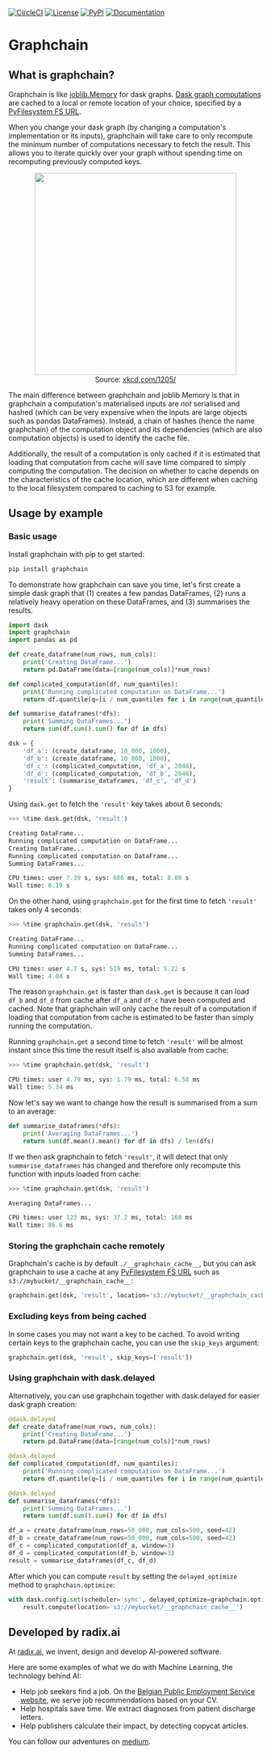 [![CircleCI](https://img.shields.io/circleci/token/39b1cfd1096f95ab3c6aeb839d86763ea2a261aa/project/github/radix-ai/graphchain/master.svg)](https://circleci.com/gh/radix-ai/graphchain/tree/master) [![License](https://img.shields.io/github/license/mashape/apistatus.svg)](https://choosealicense.com/licenses/mit/) [![PyPI](https://img.shields.io/pypi/v/graphchain.svg)](https://pypi.python.org/pypi/graphchain/) [![Documentation](http://readthedocs.org/projects/graphchain/badge/?version=latest)](http://graphchain.readthedocs.io/)

# Graphchain

## What is graphchain?

Graphchain is like [joblib.Memory](https://joblib.readthedocs.io/en/latest/memory.html#memory) for dask graphs. [Dask graph computations](http://dask.pydata.org/en/latest/spec.html) are cached to a local or remote location of your choice, specified by a [PyFilesystem FS URL](https://docs.pyfilesystem.org/en/latest/openers.html).

When you change your dask graph (by changing a computation's implementation or its inputs), graphchain will take care to only recompute the minimum number of computations necessary to fetch the result. This allows you to iterate quickly over your graph without spending time on recomputing previously computed keys.

<p align="center">
    <img src="https://imgs.xkcd.com/comics/is_it_worth_the_time_2x.png" width="400" /><br />
    <span>Source: <a href="https://xkcd.com/1205/">xkcd.com/1205/</a></span>
</p>

The main difference between graphchain and joblib.Memory is that in graphchain a computation's materialised inputs are _not_ serialised and hashed (which can be very expensive when the inputs are large objects such as pandas DataFrames). Instead, a chain of hashes (hence the name graphchain) of the computation object and its dependencies (which are also computation objects) is used to identify the cache file.

Additionally, the result of a computation is only cached if it is estimated that loading that computation from cache will save time compared to simply computing the computation. The decision on whether to cache depends on the characteristics of the cache location, which are different when caching to the local filesystem compared to caching to S3 for example.

## Usage by example

### Basic usage

Install graphchain with pip to get started:

```bash
pip install graphchain
```

To demonstrate how graphchain can save you time, let's first create a simple dask graph that (1) creates a few pandas DataFrames, (2) runs a relatively heavy operation on these DataFrames, and (3) summarises the results.

```python
import dask
import graphchain
import pandas as pd

def create_dataframe(num_rows, num_cols):
    print('Creating DataFrame...')
    return pd.DataFrame(data=[range(num_cols)]*num_rows)

def complicated_computation(df, num_quantiles):
    print('Running complicated computation on DataFrame...')
    return df.quantile(q=[i / num_quantiles for i in range(num_quantiles)])

def summarise_dataframes(*dfs):
    print('Summing DataFrames...')
    return sum(df.sum().sum() for df in dfs)

dsk = {
    'df_a': (create_dataframe, 10_000, 1000),
    'df_b': (create_dataframe, 10_000, 1000),
    'df_c': (complicated_computation, 'df_a', 2048),
    'df_d': (complicated_computation, 'df_b', 2048),
    'result': (summarise_dataframes, 'df_c', 'df_d')
}
```

Using `dask.get` to fetch the `'result'` key takes about 6 seconds:

```python
>>> %time dask.get(dsk, 'result')

Creating DataFrame...
Running complicated computation on DataFrame...
Creating DataFrame...
Running complicated computation on DataFrame...
Summing DataFrames...

CPU times: user 7.39 s, sys: 686 ms, total: 8.08 s
Wall time: 6.19 s
```

On the other hand, using `graphchain.get` for the first time to fetch `'result'` takes only 4 seconds:

```python
>>> %time graphchain.get(dsk, 'result')

Creating DataFrame...
Running complicated computation on DataFrame...
Summing DataFrames...

CPU times: user 4.7 s, sys: 519 ms, total: 5.22 s
Wall time: 4.04 s
```

The reason `graphchain.get` is faster than `dask.get` is because it can load `df_b` and `df_d` from cache after `df_a` and `df_c` have been computed and cached. Note that graphchain will only cache the result of a computation if loading that computation from cache is estimated to be faster than simply running the computation.

Running `graphchain.get` a second time to fetch `'result'` will be almost instant since this time the result itself is also available from cache:

```python
>>> %time graphchain.get(dsk, 'result')

CPU times: user 4.79 ms, sys: 1.79 ms, total: 6.58 ms
Wall time: 5.34 ms
```

Now let's say we want to change how the result is summarised from a sum to an average:

```python
def summarise_dataframes(*dfs):
    print('Averaging DataFrames...')
    return sum(df.mean().mean() for df in dfs) / len(dfs)
```

If we then ask graphchain to fetch `'result'`, it will detect that only `summarise_dataframes` has changed and therefore only recompute this function with inputs loaded from cache:

```python
>>> %time graphchain.get(dsk, 'result')

Averaging DataFrames...

CPU times: user 123 ms, sys: 37.2 ms, total: 160 ms
Wall time: 86.6 ms
```

### Storing the graphchain cache remotely

Graphchain's cache is by default `./__graphchain_cache__`, but you can ask graphchain to use a cache at any [PyFilesystem FS URL](https://docs.pyfilesystem.org/en/latest/openers.html) such as `s3://mybucket/__graphchain_cache__`:

```python
graphchain.get(dsk, 'result', location='s3://mybucket/__graphchain_cache__')
```

### Excluding keys from being cached

In some cases you may not want a key to be cached. To avoid writing certain keys to the graphchain cache, you can use the `skip_keys` argument:

```python
graphchain.get(dsk, 'result', skip_keys=['result'])
```

### Using graphchain with dask.delayed

Alternatively, you can use graphchain together with dask.delayed for easier dask graph creation:

```python
@dask.delayed
def create_dataframe(num_rows, num_cols):
    print('Creating DataFrame...')
    return pd.DataFrame(data=[range(num_cols)]*num_rows)

@dask.delayed
def complicated_computation(df, num_quantiles):
    print('Running complicated computation on DataFrame...')
    return df.quantile(q=[i / num_quantiles for i in range(num_quantiles)])

@dask.delayed
def summarise_dataframes(*dfs):
    print('Summing DataFrames...')
    return sum(df.sum().sum() for df in dfs)

df_a = create_dataframe(num_rows=50_000, num_cols=500, seed=42)
df_b = create_dataframe(num_rows=50_000, num_cols=500, seed=42)
df_c = complicated_computation(df_a, window=3)
df_d = complicated_computation(df_b, window=3)
result = summarise_dataframes(df_c, df_d)
```

After which you can compute `result` by setting the `delayed_optimize` method to `graphchain.optimize`:

```python
with dask.config.set(scheduler='sync', delayed_optimize=graphchain.optimize):
    result.compute(location='s3://mybucket/__graphchain_cache__')
```

## Developed by radix.ai

At [radix.ai](https://radix.ai/), we invent, design and develop AI-powered software.

Here are some examples of what we do with Machine Learning, the technology behind AI:
- Help job seekers find a job. On the [Belgian Public Employment Service website](https://www.vdab.be/), we serve job recommendations based on your CV.
- Help hospitals save time. We extract diagnoses from patient discharge letters.
- Help publishers calculate their impact, by detecting copycat articles.

You can follow our adventures on [medium](https://medium.com/radix-ai-blog).
